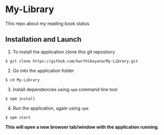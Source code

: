 # My-Library
This repo about my reading book status

## Installation and Launch

1. To install the application clone this git repository

```
$ git clone https://github.com/karthikeyana/My-Library.git
```

2. Go into the application folder

```
$ cd My-Library
```

3. Install dependencies using `npm` command line tool

```
$ npm install
```

4. Run the application, again using `npm`

```
$ npm start
```

**This will open a new browser tab/window with the application running.**
